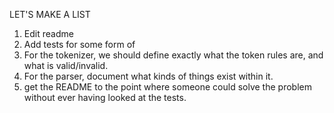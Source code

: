 LET'S MAKE A LIST

1. Edit readme
2. Add tests for some form of 
3. For the tokenizer, we should define exactly what the token rules are, and what is valid/invalid.
4. For the parser, document what kinds of things exist within it.
4. get the README to the point where someone could solve the problem without ever having looked at the tests.

